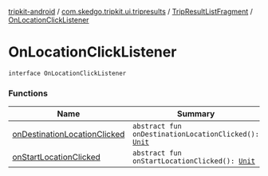 [tripkit-android](../../../index.md) / [com.skedgo.tripkit.ui.tripresults](../../index.md) / [TripResultListFragment](../index.md) / [OnLocationClickListener](./index.md)

# OnLocationClickListener

`interface OnLocationClickListener`

### Functions

| Name | Summary |
|---|---|
| [onDestinationLocationClicked](on-destination-location-clicked.md) | `abstract fun onDestinationLocationClicked(): `[`Unit`](https://kotlinlang.org/api/latest/jvm/stdlib/kotlin/-unit/index.html) |
| [onStartLocationClicked](on-start-location-clicked.md) | `abstract fun onStartLocationClicked(): `[`Unit`](https://kotlinlang.org/api/latest/jvm/stdlib/kotlin/-unit/index.html) |
